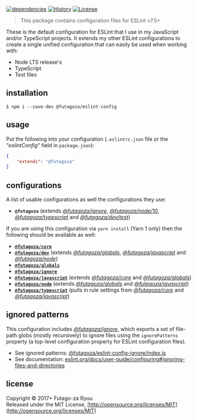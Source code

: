 [![dependencies](https://img.shields.io/david/futagoza/eslint-config-futagozaryuu.svg?path=packages/@futagoza/eslint-config)](https://david-dm.org/futagoza/eslint-config-futagozaryuu?path=packages/@futagoza/eslint-config)
[![History](https://img.shields.io/badge/history-CHANGELOG.md-orange.svg)](https://github.com/futagoza/eslint-config-futagozaryuu/blob/master/CHANGELOG.md)
[![License](https://img.shields.io/badge/license-mit-blue.svg)](https://opensource.org/licenses/MIT)

> This package contains configuration files for ESLint v7.5+<br>

These is the default configuration for ESLint that I use in my JavaScript and/or TypeScript projects. It extends my other ESLint configurations to create a single unified configuration that can easily be used when working with:

- Node LTS release's
- TypeScript
- Test files

## installation

```console
$ npm i --save-dev @futagoza/eslint-config
```

## usage

Put the following into your configuration (`.eslintrc.json` file or the _"eslintConfig"_ field in `package.json`):

```json
{
    "extends": "@futagoza"
}
```

## configurations

A list of usable configurations as well the configurations they use:

- __`@futagoza`__ (extends _[@futagoza/ignore][ECI]_, _[@futagoza/node/10][ECN]_, _[@futagoza/typescript][ECT]_ and _[@futagoza/dev/test][ECD]_)

If you are using this configuration via `yarn install` (Yarn 1 only) then the following should be available as well:

- __[`@futagoza/core`][ECC]__
- __[`@futagoza/dev`][ECD]__ (extends _[@futagoza/globals][ECG]_, _[@futagoza/javascript][ECJ]_ and _[@futagoza/node][ECN]_)
- __[`@futagoza/globals`][ECG]__
- __[`@futagoza/ignore`][ECI]__
- __[`@futagoza/javascript`][ECJ]__ (extends _[@futagoza/core][ECC]_ and _[@futagoza/globals][ECG]_)
- __[`@futagoza/node`][ECN]__  (extends _[@futagoza/globals][ECG]_ and _[@futagoza/javascript][ECJ]_)
- __[`@futagoza/typescript`][ECT]__ (pulls in rule settings from _[@futagoza/core][ECC]_ and _[@futagoza/javascript][ECJ]_)

[ECC]: https://www.npmjs.com/package/@futagoza/eslint-config-core
[ECD]: https://www.npmjs.com/package/@futagoza/eslint-config-dev
[ECG]: https://www.npmjs.com/package/@futagoza/eslint-config-globals
[ECI]: https://www.npmjs.com/package/@futagoza/eslint-config-ignore
[ECJ]: https://www.npmjs.com/package/@futagoza/eslint-config-javascript
[ECN]: https://www.npmjs.com/package/@futagoza/eslint-config-node
[ECT]: https://www.npmjs.com/package/@futagoza/eslint-config-typescript

## ignored patterns

This configuration includes _[@futagoza/ignore][ECI]_, which exports a set of file-path globs (mostly recursively) to ignore files using the `ignorePatterns` property (a top-level configuration property for ESLint configuration files).

- See ignored patterns: [@futagoza/eslint-config-ignore/index.js](https://github.com/futagoza/eslint-config-futagozaryuu/blob/master/packages/%40futagoza/eslint-config-ignore/index.js)
- See documentation: [eslint.org/docs/user-guide/configuring#ignoring-files-and-directories](https://eslint.org/docs/user-guide/configuring#ignoring-files-and-directories)

## license

Copyright © 2017+ Futago-za Ryuu<br>
Released under the MIT License, [http://opensource.org/licenses/MIT](http://opensource.org/licenses/MIT)
